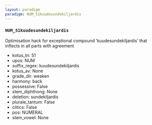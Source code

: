 ```yaml
---
layout: paradigm
paradigm: NUM_51kuudesundekiljardis
---
```

### ` NUM_51kuudesundekiljardis `

Optimisation hack for exceptional compound ’kuudesundekiljardis’ that inflects in all parts with agreement
* kotus_tn: 51
* upos: NUM
* suffix_regex: kuudesundekiljardis
* kotus_av: None
* grade_dir: weaken
* harmony: back
* possessive: False
* stem_diphthong: None
* deletion: sundekiljardis
* plurale_tantum: False
* clitics: False
* pos: NUMERAL
* stem_vowel: None
